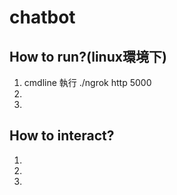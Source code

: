 # chatbot
## How to run?(linux環境下) ##
1. cmdline 執行 ./ngrok http 5000
2.
3.
## How to interact? ##
1.
2.
3.
